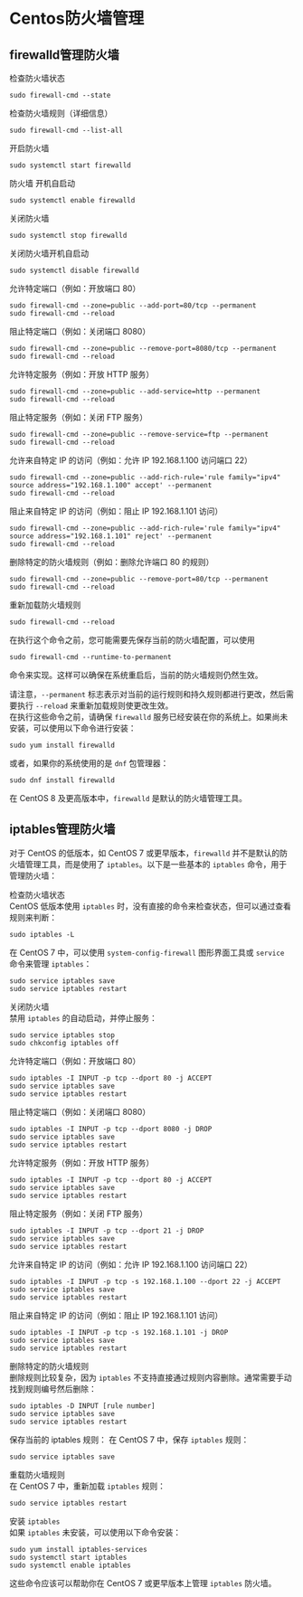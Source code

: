 # Centos防火墙管理

## firewalld管理防火墙
检查防火墙状态  
```
sudo firewall-cmd --state
```
检查防火墙规则（详细信息）  
```
sudo firewall-cmd --list-all
```
开启防火墙  
```
sudo systemctl start firewalld
```
防火墙 开机自启动  
```
sudo systemctl enable firewalld
```
关闭防火墙  
```
sudo systemctl stop firewalld
```
关闭防火墙开机自启动
```
sudo systemctl disable firewalld
```

允许特定端口（例如：开放端口 80）  
```
sudo firewall-cmd --zone=public --add-port=80/tcp --permanent
sudo firewall-cmd --reload
```

阻止特定端口（例如：关闭端口 8080）  
```
sudo firewall-cmd --zone=public --remove-port=8080/tcp --permanent
sudo firewall-cmd --reload
```

允许特定服务（例如：开放 HTTP 服务）  
```
sudo firewall-cmd --zone=public --add-service=http --permanent
sudo firewall-cmd --reload
```

阻止特定服务（例如：关闭 FTP 服务）  
```
sudo firewall-cmd --zone=public --remove-service=ftp --permanent
sudo firewall-cmd --reload
```

允许来自特定 IP 的访问（例如：允许 IP 192.168.1.100 访问端口 22）  
```
sudo firewall-cmd --zone=public --add-rich-rule='rule family="ipv4" source address="192.168.1.100" accept' --permanent
sudo firewall-cmd --reload
```

阻止来自特定 IP 的访问（例如：阻止 IP 192.168.1.101 访问）  
```
sudo firewall-cmd --zone=public --add-rich-rule='rule family="ipv4" source address="192.168.1.101" reject' --permanent
sudo firewall-cmd --reload
```

删除特定的防火墙规则（例如：删除允许端口 80 的规则）  
```
sudo firewall-cmd --zone=public --remove-port=80/tcp --permanent
sudo firewall-cmd --reload
```

重新加载防火墙规则  
```
sudo firewall-cmd --reload
```
在执行这个命令之前，您可能需要先保存当前的防火墙配置，可以使用  
```
sudo firewall-cmd --runtime-to-permanent
```
命令来实现。这样可以确保在系统重启后，当前的防火墙规则仍然生效。  

请注意，`--permanent` 标志表示对当前的运行规则和持久规则都进行更改，然后需要执行 `--reload` 来重新加载规则使更改生效。  
在执行这些命令之前，请确保 `firewalld` 服务已经安装在你的系统上。如果尚未安装，可以使用以下命令进行安装：  
```
sudo yum install firewalld
```
或者，如果你的系统使用的是 `dnf` 包管理器：  
```
sudo dnf install firewalld
```
在 CentOS 8 及更高版本中，`firewalld` 是默认的防火墙管理工具。


## iptables管理防火墙
对于 CentOS 的低版本，如 CentOS 7 或更早版本，`firewalld` 并不是默认的防火墙管理工具，而是使用了 `iptables`。以下是一些基本的 `iptables` 命令，用于管理防火墙：  

检查防火墙状态  
CentOS 低版本使用 `iptables` 时，没有直接的命令来检查状态，但可以通过查看规则来判断：  
```
sudo iptables -L  
```

在 CentOS 7 中，可以使用 `system-config-firewall` 图形界面工具或 `service` 命令来管理 `iptables`：  
```
sudo service iptables save  
sudo service iptables restart  
```

关闭防火墙  
禁用 `iptables` 的自动启动，并停止服务：  
```
sudo service iptables stop
sudo chkconfig iptables off
```

允许特定端口（例如：开放端口 80）  
```
sudo iptables -I INPUT -p tcp --dport 80 -j ACCEPT
sudo service iptables save
sudo service iptables restart
```

阻止特定端口（例如：关闭端口 8080）  
```
sudo iptables -I INPUT -p tcp --dport 8080 -j DROP
sudo service iptables save
sudo service iptables restart
```

允许特定服务（例如：开放 HTTP 服务）  
```
sudo iptables -I INPUT -p tcp --dport 80 -j ACCEPT
sudo service iptables save
sudo service iptables restart
```

阻止特定服务（例如：关闭 FTP 服务）  
```
sudo iptables -I INPUT -p tcp --dport 21 -j DROP
sudo service iptables save
sudo service iptables restart
```

允许来自特定 IP 的访问（例如：允许 IP 192.168.1.100 访问端口 22）  
```
sudo iptables -I INPUT -p tcp -s 192.168.1.100 --dport 22 -j ACCEPT  
sudo service iptables save  
sudo service iptables restart
```

阻止来自特定 IP 的访问（例如：阻止 IP 192.168.1.101 访问）  
```
sudo iptables -I INPUT -p tcp -s 192.168.1.101 -j DROP  
sudo service iptables save  
sudo service iptables restart
```

删除特定的防火墙规则  
删除规则比较复杂，因为 `iptables` 不支持直接通过规则内容删除。通常需要手动找到规则编号然后删除：  
```
sudo iptables -D INPUT [rule number]  
sudo service iptables save  
sudo service iptables restart
```

保存当前的 iptables 规则：
在 CentOS 7 中，保存 `iptables` 规则：
```
sudo service iptables save
```

重载防火墙规则  
在 CentOS 7 中，重新加载 `iptables` 规则：  
```
sudo service iptables restart
```

安装 `iptables`  
如果 `iptables` 未安装，可以使用以下命令安装：  
```
sudo yum install iptables-services  
sudo systemctl start iptables  
sudo systemctl enable iptables
```
这些命令应该可以帮助你在 CentOS 7 或更早版本上管理 `iptables` 防火墙。
